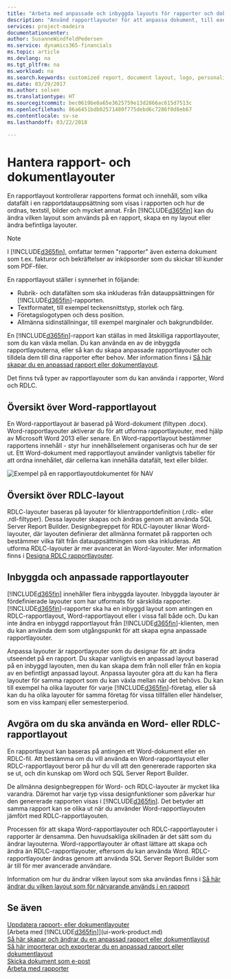 ```yaml
---
title: "Arbeta med anpassade och inbyggda layouts för rapporter och dokument | Microsoft Docs"
description: "Använd rapportlayouter för att anpassa dokument, till exempel för att anpassa teckensnitt, logotyp eller inställningar för de PDF-filer som du skickar till kunder."
services: project-madeira
documentationcenter: 
author: SusanneWindfeldPedersen
ms.service: dynamics365-financials
ms.topic: article
ms.devlang: na
ms.tgt_pltfrm: na
ms.workload: na
ms.search.keywords: customized report, document layout, logo, personalize
ms.date: 03/29/2017
ms.author: solsen
ms.translationtype: HT
ms.sourcegitcommit: bec0619be0a65e3625759e13d2866ac615d7513c
ms.openlocfilehash: 86a6451bdb02571480f775debd6c7286f0d8eb67
ms.contentlocale: sv-se
ms.lasthandoff: 03/22/2018

---
```

# <a name="managing-report-and-document-layouts"></a>Hantera rapport- och dokumentlayouter
En rapportlayout kontrollerar rapportens format och innehåll, som vilka datafält i en rapportdatauppsättning som visas i rapporten och hur de ordnas, textstil, bilder och mycket annat. Från [!INCLUDE[d365fin](includes/d365fin_md.md)] kan du ändra vilken layout som används på en rapport, skapa en ny layout eller ändra befintliga layouter.

> [!NOTE]  
>   I [!INCLUDE[d365fin](includes/d365fin_md.md)], omfattar termen "rapporter" även externa dokument som t.ex. fakturor och bekräftelser av inköpsorder som du skickar till kunder som PDF-filer.

En rapportlayout ställer i synnerhet in följande:

* Rubrik- och datafälten som ska inkluderas från datauppsättningen för [!INCLUDE[d365fin](includes/d365fin_md.md)]-rapporten.
* Textformatet, till exempel teckensnittstyp, storlek och färg.
* Företagslogotypen och dess position.
* Allmänna sidinställningar, till exempel marginaler och bakgrundbilder.

En [!INCLUDE[d365fin](includes/d365fin_md.md)]-rapport kan ställas in med åtskilliga rapportlayouter, som du kan växla mellan. Du kan använda en av de inbyggda rapportlayouterna, eller så kan du skapa anpassade rapportlayouter och tilldela dem till dina rapporter efter behov. Mer information finns i [Så här skapar du en anpassad rapport eller dokumentlayout](ui-how-create-custom-report-layout.md).

Det finns två typer av rapportlayouter som du kan använda i rapporter, Word och RDLC.

## <a name="word-report-layout-overview"></a>Översikt över Word-rapportlayout
En Word-rapportlayout är baserad på Word-dokument (filtypen .docx). Word-rapportlayouter aktiverar du för att utforma rapportlayouter, med hjälp av Microsoft Word 2013 eller senare. En Word-rapportlayout bestämmer rapportens innehåll - styr hur innehållselement organiseras och hur de ser ut. Ett Word-dokument med rapportlayout använder vanligtvis tabeller för att ordna innehållet, där cellerna kan innehålla datafält, text eller bilder.

 ![Exempel på en rapportlayoutdokumentet för NAV](media/nav_wordreportlayout_edit_in_word_example.png "NAV_WordReportLayout_Edit_In_Word_Example")  

## <a name="rdlc-layout-overview"></a>Översikt över RDLC-layout
RDLC-layouter baseras på layouter för klientrapportdefinition (.rdlc- eller .rdl-filtyper). Dessa layouter skapas och ändras genom att använda SQL Server Report Builder. Designbegreppet för RDLC-layouter liknar Word-layouter, där layouten definierar det allmänna formatet på rapporten och bestämmer vilka fält från datauppsättningen som ska inkluderas. Att utforma RDLC-layouter är mer avancerat än Word-layouter. Mer information finns i [Designa RDLC rapportlayouter](/dynamics-nav/Designing-RDLC-Report-Layouts).

## <a name="built-in-and-custom-report-layouts"></a>Inbyggda och anpassade rapportlayouter
[!INCLUDE[d365fin](includes/d365fin_md.md)] innehåller flera inbyggda layouter. Inbyggda layouter är fördefinierade layouter som har utformats för särskilda rapporter. [!INCLUDE[d365fin](includes/d365fin_md.md)]-rapporter ska ha en inbyggd layout som antingen en RDLC-rapportlayout, Word-rapportlayout eller i vissa fall både och. Du kan inte ändra en inbyggd rapportlayout från [!INCLUDE[d365fin](includes/d365fin_md.md)]-klienten, men du kan använda dem som utgångspunkt för att skapa egna anpassade rapportlayouter.

Anpassa layouter är rapportlayouter som du designar för att ändra utseendet på en rapport. Du skapar vanligtvis en anpassad layout baserad på en inbyggd layouten, men du kan skapa dem från noll eller från en kopia av en befintligt anpassad layout. Anpassa layouter göra att du kan ha flera layouter för samma rapport som du kan växla mellan när det behövs. Du kan till exempel ha olika layouter för varje [!INCLUDE[d365fin](includes/d365fin_md.md)]-företag, eller så kan du ha olika layouter för samma företag för vissa tillfällen eller händelser, som en viss kampanj eller semesterperiod.

## <a name="deciding-whether-to-use-a-word-or-rdlc-report-layout"></a>Avgöra om du ska använda en Word- eller RDLC-rapportlayout
En rapportlayout kan baseras på antingen ett Word-dokument eller en RDLC-fil. Att bestämma om du vill använda en Word-rapportlayout eller RDLC-rapportlayout beror på hur du vill att den genererade rapporten ska se ut, och din kunskap om Word och SQL Server Report Builder.

De allmänna designbegreppen för Word- och RDLC-layouter är mycket lika varandra. Däremot har varje typ vissa designfunktioner som påverkar hur den genererade rapporten visas i [!INCLUDE[d365fin](includes/d365fin_md.md)]. Det betyder att samma rapport kan se olika ut när du använder Word-rapportlayouten jämfört med RDLC-rapportlayouten.

Processen för att skapa Word-rapportlayouter och RDLC-rapportlayouter i rapporter är densamma. Den huvudsakliga skillnaden är det sätt som du ändrar layouterna. Word-rapportlayouter är oftast lättare att skapa och ändra än RDLC-rapportlayouter, eftersom du kan använda Word. RDLC-rapportlayouter ändras genom att använda SQL Server Report Builder som är till för mer avancerade användare.

Information om hur du ändrar vilken layout som ska användas finns i [Så här ändrar du vilken layout som för närvarande används i en rapport](ui-how-change-layout-currently-used-report.md)

## <a name="see-also"></a>Se även
[Uppdatera rapport- eller dokumentlayouter](ui-update-report-layouts.md)  
[Arbeta med [!INCLUDE[d365fin](includes/d365fin_md.md)]](ui-work-product.md)  
[Så här skapar och ändrar du en anpassad rapport eller dokumentlayout](ui-how-create-custom-report-layout.md)  
[Så här importerar och exporterar du en anpassad rapport eller dokumentlayout](ui-how-import-and-export-report-layout.md)  
[Skicka dokument som e-post](ui-how-send-documents-email.md)  
[Arbeta med rapporter](ui-work-report.md)  

